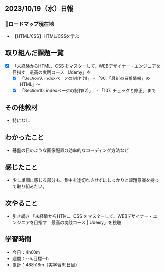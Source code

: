 ## 2023/10/19（水）日報
### :round_pushpin:ロードマップ現在地
- 【HTML/CSS】HTML/CSSを学ぶ
## 取り組んだ課題一覧
- [x] 「未経験からHTML、CSS をマスターして、WEBデザイナー・エンジニアを目指す　最高の実践コース | Udemy」を
  - [x] 「Section9. indexページの制作 (1)」 - 「90.「最新の目撃情報」のHTML」〜
  - [x] 「Section10. indexページの制作(2)」　 - 「107. チェックと修正」まで
## その他教材
- 特になし
## わかったこと
  - 碁盤の目のような画像配置の効率的なコーディング方法など
## 感じたこと
- 少し単調に感じる部分も、集中を途切れさせずにしっかりと課題意識を持って取り組みたい。
## 次やること
- 引き続き 「未経験からHTML、CSS をマスターして、WEBデザイナー・エンジニアを目指す　最高の実践コース | Udemy」を視聴
## 学習時間
- 今日：4h00m
- 週間：--h/目標--h
- 累計：488h18m（実学習69日目）
